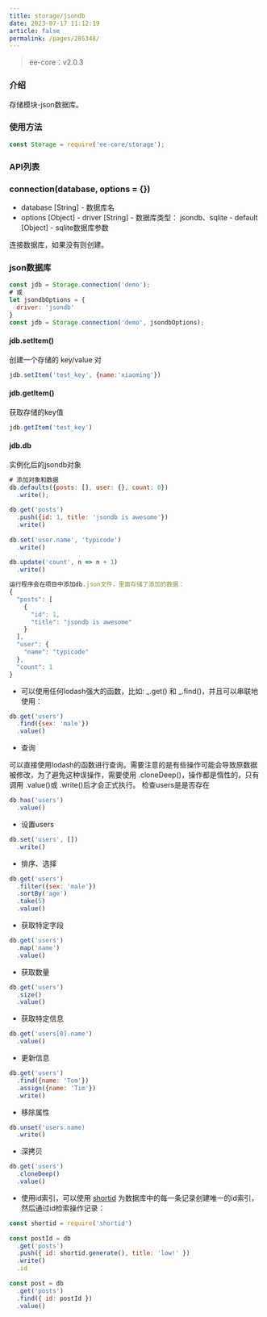 ```yaml
---
title: storage/jsondb
date: 2023-07-17 11:12:19
article: false
permalink: /pages/285348/
---
```


> ee-core：v2.0.3

###  介绍
存储模块-json数据库。

###  使用方法
```javascript
const Storage = require('ee-core/storage');
```
### API列表
### connection(database, options = {})

- database [String] - 数据库名
- options [Object] 
      - driver [String] - 数据库类型： jsondb、sqlite
      - default [Object] - sqlite数据库参数

连接数据库，如果没有则创建。

### json数据库
```javascript
const jdb = Storage.connection('demo');
# 或
let jsondbOptions = {
  driver: 'jsondb'
}
const jdb = Storage.connection('demo', jsondbOptions);  
```
#### jdb.setItem()
创建一个存储的 key/value 对
```javascript
jdb.setItem('test_key', {name:'xiaoming'})
```
#### jdb.getItem()
获取存储的key值
```javascript
jdb.getItem('test_key')
```
#### jdb.db
实例化后的jsondb对象
```javascript
# 添加对象和数据
db.defaults({posts: [], user: {}, count: 0})
  .write();
 
db.get('posts')
  .push({id: 1, title: 'jsondb is awesome'})
  .write()
 
db.set('user.name', 'typicode')
  .write()
 
db.update('count', n => n + 1)
  .write()

运行程序会在项目中添加db.json文件，里面存储了添加的数据：
{
  "posts": [
    {
      "id": 1,
      "title": "jsondb is awesome"
    }
  ],
  "user": {
    "name": "typicode"
  },
  "count": 1
}
```

- 可以使用任何lodash强大的函数，比如: _.get() 和 _.find()，并且可以串联地使用：
```javascript
db.get('users')
  .find({sex: 'male'})
  .value()
```

- 查询

可以直接使用lodash的函数进行查询。需要注意的是有些操作可能会导致原数据被修改，为了避免这种误操作，需要使用 .cloneDeep()，操作都是惰性的，只有调用 .value()或 .write()后才会正式执行。
检查users是是否存在
```javascript
db.has('users')
  .value()
```

- 设置users
```javascript
db.set('users', [])
  .write()
```

- 排序、选择
```javascript
db.get('users')
  .filter({sex: 'male'})
  .sortBy('age')
  .take(5)
  .value()
```

- 获取特定字段
```javascript
db.get('users')
  .map('name')
  .value()
```

- 获取数量
```javascript
db.get('users')
  .size()
  .value()
```

- 获取特定信息
```javascript
db.get('users[0].name')
  .value()
```

- 更新信息
```javascript
db.get('users')
  .find({name: 'Tom'})
  .assign({name: 'Tim'})
  .write()
```

- 移除属性
```javascript
db.unset('users.name)
  .write()
```

- 深拷贝
```javascript
db.get('users')
  .cloneDeep()
  .value()
```

- 使用id索引，可以使用 [shortid](https://github.com/dylang/shortid) 为数据库中的每一条记录创建唯一的id索引，然后通过id检索操作记录：
```javascript
const shortid = require('shortid')
 
const postId = db
  .get('posts')
  .push({ id: shortid.generate(), title: 'low!' })
  .write()
  .id
 
const post = db
  .get('posts')
  .find({ id: postId })
  .value()
```
